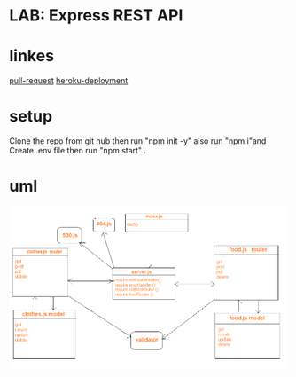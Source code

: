 
# LAB: Express REST API

# linkes 

[pull-request](https://github.com/anwarshraideh/basic-api-server/pull/1)
[heroku-deployment](https://anwar-basic-api-server.herokuapp.com/)


# setup

Clone the repo from git hub then run "npm init -y" also run "npm i"and Create .env file  then run "npm start" .


# uml

![uml](images/Uml1.png)



